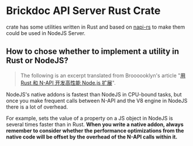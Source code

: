 # Brickdoc API Server Rust Crate

crate has some utilities written in Rust and based on [napi-rs](https://github.com/napi-rs/napi-rs) to make them could be used in NodeJS Server.

## How to chose whether to implement a utility in Rust or NodeJS?

> The following is an excerpt translated from Broooooklyn's article "[用 Rust 和 N-API 开发高性能 Node.js 扩展](https://lyn.one/2020/09/11/rust-napi)".

NodeJS's native addons is fastest than NodeJS in CPU-bound tasks, but once you make frequent calls between N-API and
the V8 engine in NodeJS there is a lot of overhead.

For example, sets the value of a property on a JS object in NodeJS is several times faster than in Rust. **When you write a native addon, always remember to consider whether the performance optimizations from the native code will be offset by the overhead of the N-API calls within it.**
